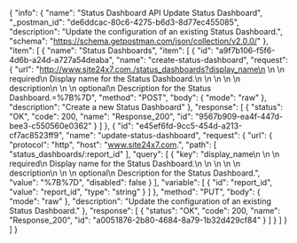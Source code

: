 {
  "info": {
    "name": "Status Dashboard API Update Status Dashboard",
    "_postman_id": "de6ddcac-80c6-4275-b6d3-8d77ec455085",
    "description": "Update the configuration of an existing Status Dashboard.",
    "schema": "https://schema.getpostman.com/json/collection/v2.0.0/"
  },
  "item": [
    {
      "name": "Status Dashboards",
      "item": [
        {
          "id": "a9f7b106-f5f6-4d6b-a24d-a727a54deaba",
          "name": "create-status-dashboard",
          "request": {
            "url": "http://www.site24x7.com./status_dashboards?display_name\n        \n        \n            required\n            Display name for the Status Dashboard.\n        \n    \n    \n        \n        description\n        \n        \n            optional\n            Description for the Status Dashboard.=%7B%7D",
            "method": "POST",
            "body": {
              "mode": "raw"
            },
            "description": "Create a new Status Dashboard"
          },
          "response": [
            {
              "status": "OK",
              "code": 200,
              "name": "Response_200",
              "id": "9567b909-ea4f-447d-bee3-c550560e0362"
            }
          ]
        },
        {
          "id": "e45ef6fd-9cc5-454d-a213-cf7ac8523ff9",
          "name": "update-status-dashboard",
          "request": {
            "url": {
              "protocol": "http",
              "host": "www.site24x7.com.",
              "path": [
                "status_dashboards/:report_id"
              ],
              "query": [
                {
                  "key": "display_name\n        \n        \n            required\n            Display name for the Status Dashboard.\n        \n    \n    \n        \n        description\n        \n        \n            optional\n            Description for the Status Dashboard.",
                  "value": "%7B%7D",
                  "disabled": false
                }
              ],
              "variable": [
                {
                  "id": "report_id",
                  "value": "report_id",
                  "type": "string"
                }
              ]
            },
            "method": "PUT",
            "body": {
              "mode": "raw"
            },
            "description": "Update the configuration of an existing Status Dashboard."
          },
          "response": [
            {
              "status": "OK",
              "code": 200,
              "name": "Response_200",
              "id": "a0051876-2b80-4684-8a79-1b32d429cf84"
            }
          ]
        }
      ]
    }
  ]
}